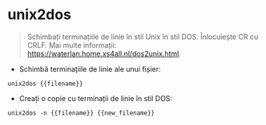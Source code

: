# unix2dos

> Schimbați terminațiile de linie în stil Unix în stil DOS.
> Înlocuiește CR cu CRLF.
> Mai multe informații: <https://waterlan.home.xs4all.nl/dos2unix.html>.

- Schimbă terminațiile de linie ale unui fișier:

`unix2dos {{filename}}`

- Creați o copie cu terminații de linie în stil DOS:

`unix2dos -n {{filename}} {{new_filename}}`
